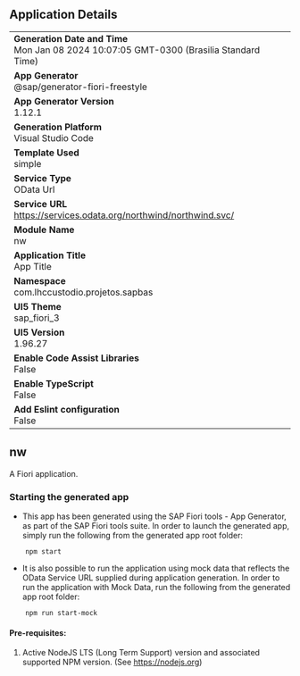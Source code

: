 ## Application Details
|               |
| ------------- |
|**Generation Date and Time**<br>Mon Jan 08 2024 10:07:05 GMT-0300 (Brasilia Standard Time)|
|**App Generator**<br>@sap/generator-fiori-freestyle|
|**App Generator Version**<br>1.12.1|
|**Generation Platform**<br>Visual Studio Code|
|**Template Used**<br>simple|
|**Service Type**<br>OData Url|
|**Service URL**<br>https://services.odata.org/northwind/northwind.svc/
|**Module Name**<br>nw|
|**Application Title**<br>App Title|
|**Namespace**<br>com.lhccustodio.projetos.sapbas|
|**UI5 Theme**<br>sap_fiori_3|
|**UI5 Version**<br>1.96.27|
|**Enable Code Assist Libraries**<br>False|
|**Enable TypeScript**<br>False|
|**Add Eslint configuration**<br>False|

## nw

A Fiori application.

### Starting the generated app

-   This app has been generated using the SAP Fiori tools - App Generator, as part of the SAP Fiori tools suite.  In order to launch the generated app, simply run the following from the generated app root folder:

```
    npm start
```

- It is also possible to run the application using mock data that reflects the OData Service URL supplied during application generation.  In order to run the application with Mock Data, run the following from the generated app root folder:

```
    npm run start-mock
```

#### Pre-requisites:

1. Active NodeJS LTS (Long Term Support) version and associated supported NPM version.  (See https://nodejs.org)


